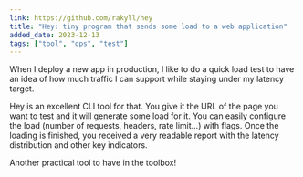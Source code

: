 ```yaml
---
link: https://github.com/rakyll/hey
title: "Hey: tiny program that sends some load to a web application"
added_date: 2023-12-13
tags: ["tool", "ops", "test"]
---
```

When I deploy a new app in production, I like to do a quick load test to have
an idea of how much traffic I can support while staying under my latency target. 

Hey is an excellent CLI tool for that. You give it the URL of the page you want
to test and it will generate some load for it. You can easily configure the load
(number of requests, headers, rate limit...) with flags. Once the loading is
finished, you received a very readable report with the latency distribution and
other key indicators.

Another practical tool to have in the toolbox!
